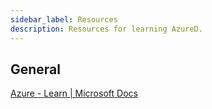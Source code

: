 ```yaml
---
sidebar_label: Resources
description: Resources for learning AzureD.
---
```


## General

[Azure - Learn | Microsoft Docs](https://docs.microsoft.com/en-us/learn/browse/?products=azure)